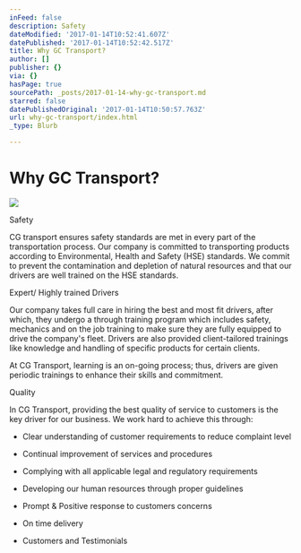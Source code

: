 ```yaml
---
inFeed: false
description: Safety
dateModified: '2017-01-14T10:52:41.607Z'
datePublished: '2017-01-14T10:52:42.517Z'
title: Why GC Transport?
author: []
publisher: {}
via: {}
hasPage: true
sourcePath: _posts/2017-01-14-why-gc-transport.md
starred: false
datePublishedOriginal: '2017-01-14T10:50:57.763Z'
url: why-gc-transport/index.html
_type: Blurb

---
```

# Why GC Transport?
![](https://the-grid-user-content.s3-us-west-2.amazonaws.com/ab8302f1-b4f9-468c-855f-ca60d2a32c30.png)

Safety

CG transport ensures safety standards are met in every part of the transportation process. Our company is committed to transporting products according to Environmental, Health and Safety (HSE) standards. We commit to prevent the contamination and depletion of natural resources and that our drivers are well trained on the HSE standards.

Expert/ Highly trained Drivers

Our company takes full care in hiring the best and most fit drivers, after which, they undergo a through training program which includes safety, mechanics and on the job training to make sure they are fully equipped to drive the company's fleet. Drivers are also provided client-tailored trainings like knowledge and handling of specific products for certain clients.

At CG Transport, learning is an on-going process; thus, drivers are given periodic trainings to enhance their skills and commitment.

Quality

In CG Transport, providing the best quality of service to customers is the key driver for our business. We work hard to achieve this through:

- Clear understanding of customer requirements to reduce complaint level

- Continual improvement of services and procedures

- Complying with all applicable legal and regulatory requirements

- Developing our human resources through proper guidelines

- Prompt & Positive response to customers concerns

- On time delivery

- Customers and Testimonials